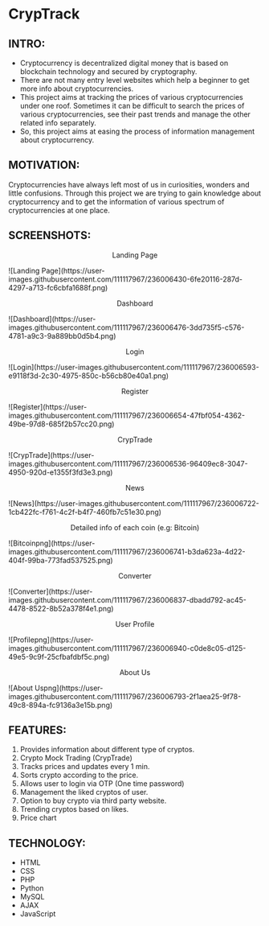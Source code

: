 # CrypTrack
## INTRO:
- Cryptocurrency is decentralized digital money that is based on blockchain technology
and secured by cryptography.
- There are not many entry level websites which help a beginner to get more info about cryptocurrencies.
- This project aims at tracking the prices of various cryptocurrencies under one
roof. Sometimes it can be difficult to search the prices of various
cryptocurrencies, see their past trends and manage the other related info
separately.
- So, this project aims at easing the process of information management about
cryptocurrency.

## MOTIVATION:
Cryptocurrencies have always left most of us in curiosities, wonders and little
confusions. Through this project we are trying to gain knowledge about cryptocurrency
and to get the information of various spectrum of cryptocurrencies at one place.

## SCREENSHOTS:
<p align="center"> Landing Page </p>
![Landing Page](https://user-images.githubusercontent.com/111117967/236006430-6fe20116-287d-4297-a713-fc6cbfa1688f.png)
<p align="center"> Dashboard </p>
![Dashboard](https://user-images.githubusercontent.com/111117967/236006476-3dd735f5-c576-4781-a9c3-9a889bb0d5b4.png)
<p align="center"> Login </p>
![Login](https://user-images.githubusercontent.com/111117967/236006593-e9118f3d-2c30-4975-850c-b56cb80e40a1.png)
<p align="center"> Register </p>
![Register](https://user-images.githubusercontent.com/111117967/236006654-47fbf054-4362-49be-97d8-685f2b57cc20.png)
<p align="center"> CrypTrade </p>
![CrypTrade](https://user-images.githubusercontent.com/111117967/236006536-96409ec8-3047-4950-920d-e1355f3fd3e3.png)
<p align="center"> News </p>
![News](https://user-images.githubusercontent.com/111117967/236006722-1cb422fc-f761-4c2f-b4f7-460fb7c51e30.png)
<p align="center"> Detailed info of each coin (e.g: Bitcoin) </p>
![Bitcoinpng](https://user-images.githubusercontent.com/111117967/236006741-b3da623a-4d22-404f-99ba-773fad537525.png)
<p align="center"> Converter </p>
![Converter](https://user-images.githubusercontent.com/111117967/236006837-dbadd792-ac45-4478-8522-8b52a378f4e1.png)
<p align="center"> User Profile </p>
![Profilepng](https://user-images.githubusercontent.com/111117967/236006940-c0de8c05-d125-49e5-9c9f-25cfbafdbf5c.png)
<p align="center"> About Us </p>
![About Uspng](https://user-images.githubusercontent.com/111117967/236006793-2f1aea25-9f78-49c8-894a-fc9136a3e15b.png)

## FEATURES:
1. Provides information about different type of cryptos.
2. Crypto Mock Trading (CrypTrade)
3. Tracks prices and updates every 1 min.
4. Sorts crypto according to the price.
5. Allows user to login via OTP (One time password)
6. Management the liked cryptos of user.
7. Option to buy crypto via third party website.
8. Trending cryptos based on likes.
9. Price chart

## TECHNOLOGY:
- HTML
- CSS
- PHP
- Python
- MySQL
- AJAX
- JavaScript
